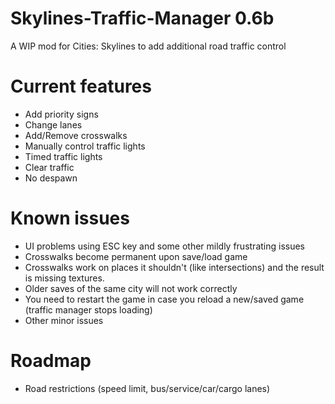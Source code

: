 # Skylines-Traffic-Manager 0.6b
A WIP mod for Cities: Skylines to add additional road traffic control

# Current features

- Add priority signs
- Change lanes
- Add/Remove crosswalks
- Manually control traffic lights
- Timed traffic lights
- Clear traffic
- No despawn

# Known issues

- UI problems using ESC key and some other mildly frustrating issues
- Crosswalks become permanent upon save/load game
- Crosswalks work on places it shouldn't (like intersections) and the result is missing textures.
- Older saves of the same city will not work correctly
- You need to restart the game in case you reload a new/saved game (traffic manager stops loading)
- Other minor issues

# Roadmap

- Road restrictions (speed limit, bus/service/car/cargo lanes)
